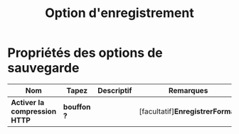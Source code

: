 ﻿---
title: Option d'enregistrement
second_title: Aspose.Cells Cloud Documen
linktitle: Enregistrer l'option
type: docs
url: /fr/save-options/
keywords: Workbook save options
description: Aspose.Cells Prise en charge de Cloud REST API pour obtenir des fichiers Excel dans des types de fichiers de format. Le SDK prend en charge différents types de langages de développement. Ils incluent Android, C#, Go, Java, NodeJS, Perl, PHP, Python, Ruby et Swift.
weight: 79
kwords: Excel, Office Cloud, REST API, feuille de calcul, PDF, CSV, Json, Markdwon, options d'enregistrement
---
# Propriétés des options de sauvegarde

Nom | Tapez | Descriptif | Remarques
------------ | ------------- | ------------- | -------------
**Activer la compression HTTP** | **bouffon ?** | | [facultatif]**EnregistrerFormat** | **chaîne** | | [facultatif]**Effacer les données** | **bouffon ?** | Rendez le classeur vide après avoir enregistré le fichier. | [facultatif]**Dossier de fichiers mis en cache** | **chaîne** | Le dossier de fichiers mis en cache est utilisé pour stocker des données volumineuses. | [facultatif]**ValidateMergedAreas** | **bouffon ?** | Indique si vous validez les zones fusionnées avant d'enregistrer le fichier. La valeur par défaut est fausse. | [facultatif]**Actualiser le cache de graphiques** | **bouffon ?** | | [facultatif]**Créer le répertoire** | **bouffon ?** | Si vrai et que le répertoire n'existe pas, le répertoire sera automatiquement créé avant d'enregistrer le fichier. | [facultatif]**Trier les noms** | **bouffon ?** | | [facultatif]